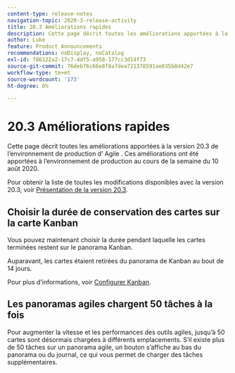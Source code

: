 ```yaml
---
content-type: release-notes
navigation-topic: 2020-3-release-activity
title: 20.3 Améliorations rapides
description: Cette page décrit toutes les améliorations apportées à la version 20.3 de l’environnement de production d’ Agile . Ces améliorations ont été apportées à l’environnement de production au cours de la semaine du 10 août 2020.
author: Luke
feature: Product Announcements
recommendations: noDisplay, noCatalog
exl-id: f86122a2-17c7-4df5-a958-177cc3d14f73
source-git-commit: 76deb76c66e8f8a7dea721378591ae035b8d42e7
workflow-type: tm+mt
source-wordcount: '173'
ht-degree: 0%

---
```


# 20.3 Améliorations rapides

Cette page décrit toutes les améliorations apportées à la version 20.3 de l’environnement de production d’ Agile . Ces améliorations ont été apportées à l’environnement de production au cours de la semaine du 10 août 2020.

Pour obtenir la liste de toutes les modifications disponibles avec la version 20.3, voir [Présentation de la version 20.3](../../../product-announcements/product-releases/20.3-release-activity/20.3-release-overview.md).

## Choisir la durée de conservation des cartes sur la carte Kanban

Vous pouvez maintenant choisir la durée pendant laquelle les cartes terminées restent sur le panorama Kanban.

Auparavant, les cartes étaient retirées du panorama de Kanban au bout de 14 jours.

Pour plus d’informations, voir [Configurer Kanban](../../../agile/get-started-with-agile-in-workfront/configure-kanban.md).

## Les panoramas agiles chargent 50 tâches à la fois

Pour augmenter la vitesse et les performances des outils agiles, jusqu’à 50 cartes sont désormais chargées à différents emplacements. S’il existe plus de 50 tâches sur un panorama agile, un bouton s’affiche au bas du panorama ou du journal, ce qui vous permet de charger des tâches supplémentaires.
